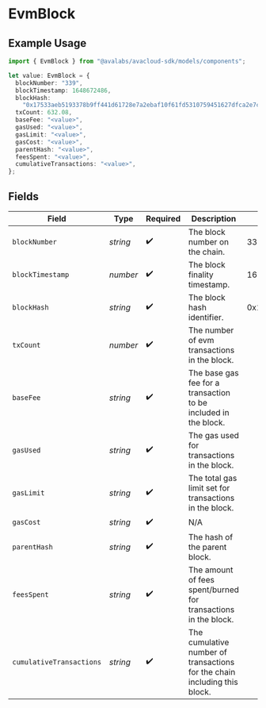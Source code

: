 # EvmBlock

## Example Usage

```typescript
import { EvmBlock } from "@avalabs/avacloud-sdk/models/components";

let value: EvmBlock = {
  blockNumber: "339",
  blockTimestamp: 1648672486,
  blockHash:
    "0x17533aeb5193378b9ff441d61728e7a2ebaf10f61fd5310759451627dfca2e7c",
  txCount: 632.08,
  baseFee: "<value>",
  gasUsed: "<value>",
  gasLimit: "<value>",
  gasCost: "<value>",
  parentHash: "<value>",
  feesSpent: "<value>",
  cumulativeTransactions: "<value>",
};
```

## Fields

| Field                                                                     | Type                                                                      | Required                                                                  | Description                                                               | Example                                                                   |
| ------------------------------------------------------------------------- | ------------------------------------------------------------------------- | ------------------------------------------------------------------------- | ------------------------------------------------------------------------- | ------------------------------------------------------------------------- |
| `blockNumber`                                                             | *string*                                                                  | :heavy_check_mark:                                                        | The block number on the chain.                                            | 339                                                                       |
| `blockTimestamp`                                                          | *number*                                                                  | :heavy_check_mark:                                                        | The block finality timestamp.                                             | 1648672486                                                                |
| `blockHash`                                                               | *string*                                                                  | :heavy_check_mark:                                                        | The block hash identifier.                                                | 0x17533aeb5193378b9ff441d61728e7a2ebaf10f61fd5310759451627dfca2e7c        |
| `txCount`                                                                 | *number*                                                                  | :heavy_check_mark:                                                        | The number of evm transactions in the block.                              |                                                                           |
| `baseFee`                                                                 | *string*                                                                  | :heavy_check_mark:                                                        | The base gas fee for a transaction to be included in the block.           |                                                                           |
| `gasUsed`                                                                 | *string*                                                                  | :heavy_check_mark:                                                        | The gas used for transactions in the block.                               |                                                                           |
| `gasLimit`                                                                | *string*                                                                  | :heavy_check_mark:                                                        | The total gas limit set for transactions in the block.                    |                                                                           |
| `gasCost`                                                                 | *string*                                                                  | :heavy_check_mark:                                                        | N/A                                                                       |                                                                           |
| `parentHash`                                                              | *string*                                                                  | :heavy_check_mark:                                                        | The hash of the parent block.                                             |                                                                           |
| `feesSpent`                                                               | *string*                                                                  | :heavy_check_mark:                                                        | The amount of fees spent/burned for transactions in the block.            |                                                                           |
| `cumulativeTransactions`                                                  | *string*                                                                  | :heavy_check_mark:                                                        | The cumulative number of transactions for the chain including this block. |                                                                           |